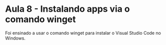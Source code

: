 # Aula 8 - Instalando apps via o comando winget

Foi ensinado a usar o comando winget para instalar o Visual Studio Code no Windows.